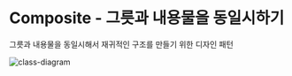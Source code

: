 # Composite - 그릇과 내용물을 동일시하기
그릇과 내용물을 동일시해서 재귀적인 구조를 만들기 위한 디자인 패턴

![class-diagram](http://www.plantuml.com/plantuml/proxy?src=https://raw.githubusercontent.com/hanbee1005/basic-design-pattern/main/resources/puml/chapter11.puml)
